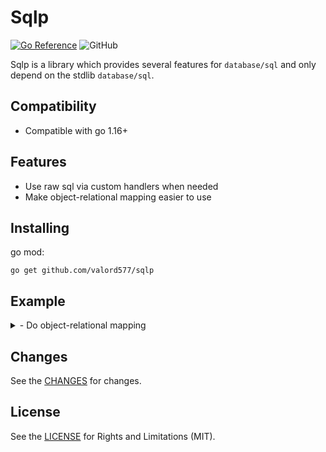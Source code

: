Sqlp
======

[![Go Reference](https://pkg.go.dev/badge/github.com/valord577/sqlp.svg)](https://pkg.go.dev/github.com/valord577/sqlp)
![GitHub](https://img.shields.io/github/license/valord577/sqlp?t=0)

Sqlp is a library which provides several features for `database/sql` and only depend on the stdlib `database/sql`.

Compatibility
------

- Compatible with go 1.16+

Features
------

- Use raw sql via custom handlers when needed
- Make object-relational mapping easier to use

Installing
------

go mod:

```shell
go get github.com/valord577/sqlp
```

Example
------

<details>
<summary>
- Do object-relational mapping
</summary>

```go
package main

import (
    "database/sql"
    "fmt"

    "github.com/valord577/sqlp"
)

/*
create table `tc`
(
    id int auto_increment
        primary key,
    name varchar(16) default '' not null
);
*/

const (
    sqlType = ""
    sqlDsn  = ""
)

func main() {
    do(func(s *sqlp.DBSession) error {

        type Tc struct {
            ID   uint   `sqlp:"id"`
            Name string `sqlp:"name"`
        }

        var (
            err  error
            sql1 = "select * from `tc` where `id` >= ?"
            sql2 = "select `id` from `tc` where `id` >= ?"
        )

        var a []Tc
        err = s.QuerySql(&a, sql1, 1)
        if err != nil {
            return err
        }
        fmt.Printf("%v\n", a)

        var b []*Tc
        err = s.QuerySql(&b, sql1, 1)
        if err != nil {
            return err
        }
        fmt.Printf("%v\n", b)

        var c []map[string]interface{}
        err = s.QuerySql(&c, sql1, 1)
        if err != nil {
            return err
        }
        fmt.Printf("%v\n", c)

        var d []*map[string]interface{}
        err = s.QuerySql(&d, sql1, 1)
        if err != nil {
            return err
        }
        fmt.Printf("%v\n", d)

        var e Tc
        err = s.QuerySql(&e, sql1, 1)
        if err != nil {
            if err == sqlp.ErrTooManyResults {
                fmt.Printf("%s\n", err.Error())
            } else {
                return err
            }
        }
        fmt.Printf("%v\n", e)

        var f map[string]interface{}
        err = s.QuerySql(&f, sql1, 1)
        if err != nil {
            if err == sqlp.ErrTooManyResults {
                fmt.Printf("%s\n", err.Error())
            } else {
                return err
            }
        }
        fmt.Printf("%v\n", f)

        var g int
        err = s.QuerySql(&g, sql2, 1)
        if err != nil {
            if err == sqlp.ErrTooManyResults {
                fmt.Printf("%s\n", err.Error())
            } else {
                return err
            }
        }
        fmt.Printf("%v\n", g)

        var h sql.NullString
        err = s.QuerySql(&h, sql2, 1)
        if err != nil {
            if err == sqlp.ErrTooManyResults {
                fmt.Printf("%s\n", err.Error())
            } else {
                return err
            }
        }
        fmt.Printf("%v\n", h)

        return nil
    })
}

func do(f func(s *sqlp.DBSession) error) {
    db, err := sql.Open(sqlType, sqlDsn)
    if err != nil {
        panic(err)
    }
    defer func(db *sql.DB) {
        _ = db.Close()
    }(db)

    dbSession, err := sqlp.Open(db)
    if err != nil {
        panic(err)
    }

    err = f(dbSession)
    if err != nil {
        panic(err)
    }
}
```
</details>

Changes
------

See the [CHANGES](CHANGE.md) for changes.

License
------

See the [LICENSE](LICENSE) for Rights and Limitations (MIT).
